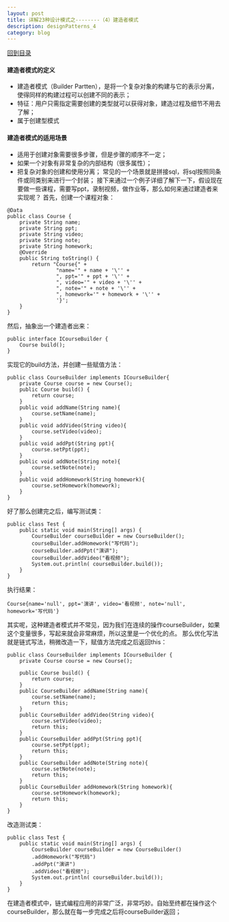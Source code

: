 ```yaml
---
layout: post
title: 详解23种设计模式之--------（4）建造者模式
description: designPatterns_4
category: blog
---
```

[回到目录](#directory)

#### 建造者模式的定义
  * 建造者模式（Builder Partten），是将一个复杂对象的构建与它的表示分离，使得同样的构建过程可以创建不同的表示；
  * 特征：用户只需指定需要创建的类型就可以获得对象，建造过程及细节不用去了解；
  * 属于创建型模式
#### 建造者模式的适用场景
  * 适用于创建对象需要很多步骤，但是步骤的顺序不一定；
  * 如果一个对象有非常复杂的内部结构（很多属性）；
  * 把复杂对象的创建和使用分离；
常见的一个场景就是拼接sql，将sql按照同条件或同类别来进行一个封装；
接下来通过一个例子详细了解下一下，假设现在要做一些课程，需要写ppt，录制视频，做作业等，那么如何来通过建造者来实现呢？
首先，创建一个课程对象：
```
@Data
public class Course {
    private String name;
    private String ppt;
    private String video;
    private String note;
    private String homework;
    @Override
    public String toString() {
        return "Course{" +
                "name='" + name + '\'' +
                ", ppt='" + ppt + '\'' +
                ", video='" + video + '\'' +
                ", note='" + note + '\'' +
                ", homework='" + homework + '\'' +
                '}';
    }
}
```

然后，抽象出一个建造者出来：

```
public interface ICourseBuilder {
    Course build();
}
```

实现它的build方法，并创建一些赋值方法：

```
public class CourseBuilder implements ICourseBuilder{
    private Course course = new Course();
    public Course build() {
        return course;
    }
    public void addName(String name){
        course.setName(name);
    }
    public void addVideo(String video){
        course.setVideo(video);
    }
    public void addPpt(String ppt){
        course.setPpt(ppt);
    }
    public void addNote(String note){
        course.setNote(note);
    }
    public void addHomework(String homework){
        course.setHomework(homework);
    }
}
```

好了那么创建完之后，编写测试类：

```
public class Test {
    public static void main(String[] args) {
        CourseBuilder courseBuilder = new CourseBuilder();
        courseBuilder.addHomework("写代码");
        courseBuilder.addPpt("演讲");
        courseBuilder.addVideo("看视频");
        System.out.println( courseBuilder.build());
    }
}
```

执行结果：

```
Course{name='null', ppt='演讲', video='看视频', note='null', homework='写代码'}
```

其实呢，这种建造者模式并不常见，因为我们在连续的操作courseBuilder，如果这个变量很多，写起来就会非常麻烦，所以这里是一个优化的点。
那么优化写法就是链式写法，稍微改造一下，赋值方法完成之后返回this：

```
public class CourseBuilder implements ICourseBuilder {
    private Course course = new Course();

    public Course build() {
        return course;
    }
    public CourseBuilder addName(String name){
        course.setName(name);
        return this;
    }
    public CourseBuilder addVideo(String video){
        course.setVideo(video);
        return this;
    }
    public CourseBuilder addPpt(String ppt){
        course.setPpt(ppt);
        return this;
    }
    public CourseBuilder addNote(String note){
        course.setNote(note);
        return this;
    }
    public CourseBuilder addHomework(String homework){
        course.setHomework(homework);
        return this;
    }
}
```

改造测试类：

```
public class Test {
    public static void main(String[] args) {
        CourseBuilder courseBuilder = new CourseBuilder()
        .addHomework("写代码")
        .addPpt("演讲")
        .addVideo("看视频");
        System.out.println( courseBuilder.build());
    }
}
```

在建造者模式中，链式编程应用的非常广泛，非常巧妙。自始至终都在操作这个courseBuilder，那么就在每一步完成之后将courseBuilder返回；
